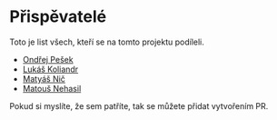 # Přispěvatelé

Toto je list všech, kteří se na tomto projektu podíleli.

- [Ondřej Pešek](https://github.com/iTzBoboCz)
- [Lukáš Koliandr](https://github.com/Lukide0)
- [Matyáš Nič](https://github.com/MaN8fy)
- [Matouš Nehasil](https://github.com/maaatlaaa)

Pokud si myslíte, že sem patříte, tak se můžete přidat vytvořením PR.
